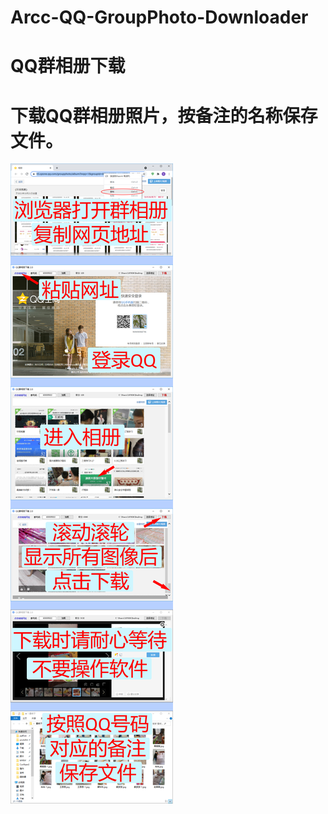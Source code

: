 # Arcc-QQ-GroupPhoto-Downloader

# QQ群相册下载

# 下载QQ群相册照片，按备注的名称保存文件。

![下载QQ群相册照片，按备注的名称保存文件。](https://github.com/arccQiu/Arcc-QQ-GroupPhoto-Downloader/blob/main/%E8%AF%B4%E6%98%8E.png?raw=true)


